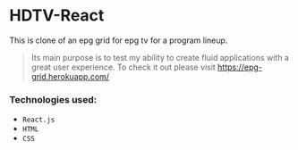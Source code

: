 # HDTV-React
This is clone of an epg grid for epg tv for a program lineup. 

> Its main purpose is to test my ability to create fluid applications with a great user experience. To check it out please visit https://epg-grid.herokuapp.com/


### Technologies used:
- `React.js`
- `HTML`
- `CSS`



